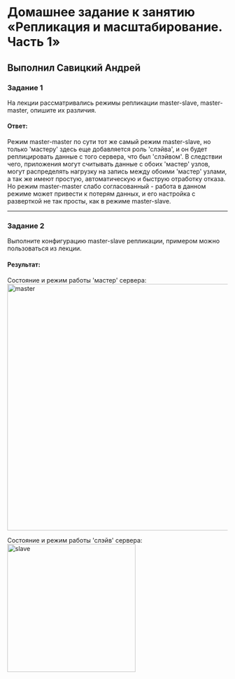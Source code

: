 # Домашнее задание к занятию «Репликация и масштабирование. Часть 1»

## Выполнил Савицкий Андрей

### Задание 1

На лекции рассматривались режимы репликации master-slave, master-master, опишите их различия.

#### Ответ:

Режим master-master по сути тот же самый режим master-slave, но только 'мастеру' здесь ещe добавляется роль 'слэйва', и он будет реплицировать данные с того сервера, что был 'слэйвом'. В следствии чего, приложения могут считывать данные с обоих 'мастер' узлов, могут распределять нагрузку на запись между обоими 'мастер' узлами, а так же имеют простую, автоматическую и быструю отработку отказа. Но режим master-master слабо согласованный - работа в данном режиме может привести к потерям данных, и его настройка с разверткой не так просты, как в режиме master-slave.

---

### Задание 2

Выполните конфигурацию master-slave репликации, примером можно пользоваться из лекции.

#### Результат:

Состояние и режим работы 'мастер' сервера:
<img width="564" alt="master" src="https://github.com/FoxySOTKA/SDBSQL-20/assets/141597247/93be15ce-e22e-46a2-b689-bd2c49b7f806">


Состояние и режим работы 'слэйв' сервера:
<img width="293" alt="slave" src="https://github.com/FoxySOTKA/SDBSQL-20/assets/141597247/673bb265-b003-4a93-8cd1-4cb0f69bcad1">

